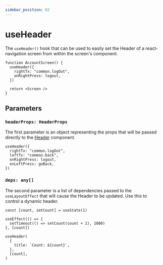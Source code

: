 ```yaml
---
sidebar_position: 62
---
```


# useHeader

The `useHeader()` hook that can be used to easily set the Header of a react-navigation screen from within the screen's component.

```tsx
function AccountScreen() {
  useHeader({
    rightTx: "common.logOut",
    onRightPress: logout,
  })

  return <Screen />
}
```

## Parameters

### `headerProps: HeaderProps`

The first parameter is an object representing the props that will be passed directly to the [Header](../components/Header.md) component.

```tsx
useHeader({
  rightTx: "common.logOut",
  leftTx: "common.back",
  onRightPress: logout,
  onLeftPress: goBack,
})
```

### `deps: any[]`

The second parameter is a list of dependencies passed to the `useLayoutEffect` that will cause the Header to be updated. Use this to control a dynamic header.

```tsx
const [count, setCount] = useState(1)

useEffect(() => {
  setTimeout(() => setCount(count + 1), 1000)
}, [count])

useHeader(
  {
    title: `Count: ${count}`,
  },
  [count],
)
```
